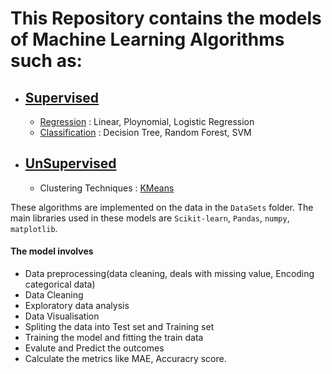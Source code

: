 # This Repository contains the models of Machine Learning Algorithms such as:
  - ## [Supervised](https://github.com/raghu826/MachineLearning/tree/master/Supervised)
    - [Regression](https://github.com/raghu826/MachineLearning/tree/master/Supervised/Regression) : Linear, Ploynomial, Logistic Regression 
    - [Classification](https://github.com/raghu826/MachineLearning/tree/master/Supervised/Classification) : Decision Tree, Random Forest, SVM
  - ## [UnSupervised](https://github.com/raghu826/MachineLearning/tree/master/UnSupervised)
    - Clustering Techniques : [KMeans](https://github.com/raghu826/MachineLearning/blob/master/UnSupervised/KMeansClustering.py)
    
These algorithms are implemented on the data in the `DataSets` folder. 
The main libraries used in these models are `Scikit-learn`, `Pandas`, `numpy`, `matplotlib`.

#### The model involves
  - Data preprocessing(data cleaning, deals with missing value, Encoding categorical data)
  - Data Cleaning 
  - Exploratory data analysis
  - Data Visualisation
  - Spliting the data into Test set and Training set
  - Training the model and fitting the train data
  - Evalute and Predict the outcomes
  - Calculate the metrics like MAE, Accuracry score.
        
